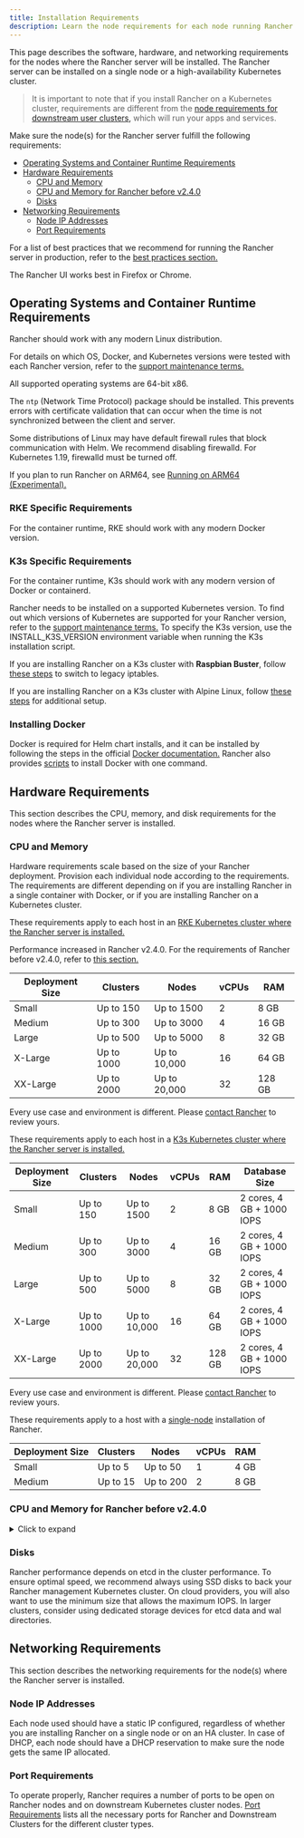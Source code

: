```yaml
---
title: Installation Requirements
description: Learn the node requirements for each node running Rancher server when you’re configuring  Rancher to run either in a Docker or Kubernetes setup
---
```


<head>
  <link rel="canonical" href="https://ranchermanager.docs.rancher.com/pages-for-subheaders/installation-requirements"/>
</head>

This page describes the software, hardware, and networking requirements for the nodes where the Rancher server will be installed. The Rancher server can be installed on a single node or a high-availability Kubernetes cluster.

> It is important to note that if you install Rancher on a Kubernetes cluster, requirements are different from the [node requirements for downstream user clusters,](../how-to-guides/new-user-guides/kubernetes-clusters-in-rancher-setup/node-requirements-for-rancher-managed-clusters.md) which will run your apps and services.

Make sure the node(s) for the Rancher server fulfill the following requirements:

- [Operating Systems and Container Runtime Requirements](#operating-systems-and-container-runtime-requirements)
- [Hardware Requirements](#hardware-requirements)
  - [CPU and Memory](#cpu-and-memory)
  - [CPU and Memory for Rancher before v2.4.0](#cpu-and-memory-for-rancher-before-v240)
  - [Disks](#disks)
- [Networking Requirements](#networking-requirements)
  - [Node IP Addresses](#node-ip-addresses)
  - [Port Requirements](#port-requirements)

For a list of best practices that we recommend for running the Rancher server in production, refer to the [best practices section.](../reference-guides/best-practices/deployment-types.md)

The Rancher UI works best in Firefox or Chrome.

## Operating Systems and Container Runtime Requirements

Rancher should work with any modern Linux distribution.

For details on which OS, Docker, and Kubernetes versions were tested with each Rancher version, refer to the [support maintenance terms.](https://rancher.com/support-maintenance-terms/)

All supported operating systems are 64-bit x86.

The `ntp` (Network Time Protocol) package should be installed. This prevents errors with certificate validation that can occur when the time is not synchronized between the client and server.

Some distributions of Linux may have default firewall rules that block communication with Helm. We recommend disabling firewalld. For Kubernetes 1.19, firewalld must be turned off.

If you plan to run Rancher on ARM64, see [Running on ARM64 (Experimental).](../getting-started/installation-and-upgrade/advanced-options/enable-experimental-features/rancher-on-arm64.md)

### RKE Specific Requirements

For the container runtime, RKE should work with any modern Docker version.

### K3s Specific Requirements

For the container runtime, K3s should work with any modern version of Docker or containerd.

Rancher needs to be installed on a supported Kubernetes version. To find out which versions of Kubernetes are supported for your Rancher version, refer to the [support maintenance terms.](https://rancher.com/support-maintenance-terms/) To specify the K3s version, use the INSTALL_K3S_VERSION environment variable when running the K3s installation script.

If you are installing Rancher on a K3s cluster with **Raspbian Buster**, follow [these steps](https://rancher.com/docs/k3s/latest/en/advanced/#enabling-legacy-iptables-on-raspbian-buster) to switch to legacy iptables.

If you are installing Rancher on a K3s cluster with Alpine Linux, follow [these steps](https://rancher.com/docs/k3s/latest/en/advanced/#additional-preparation-for-alpine-linux-setup) for additional setup.

### Installing Docker

Docker is required for Helm chart installs, and it can be installed by following the steps in the official [Docker documentation.](https://docs.docker.com/) Rancher also provides [scripts](../getting-started/installation-and-upgrade/installation-requirements/install-docker.md) to install Docker with one command.

## Hardware Requirements

This section describes the CPU, memory, and disk requirements for the nodes where the Rancher server is installed.

### CPU and Memory

Hardware requirements scale based on the size of your Rancher deployment. Provision each individual node according to the requirements. The requirements are different depending on if you are installing Rancher in a single container with Docker, or if you are installing Rancher on a Kubernetes cluster.

<Tabs>
<TabItem value="RKE">

These requirements apply to each host in an [RKE Kubernetes cluster where the Rancher server is installed.](install-upgrade-on-a-kubernetes-cluster.md)

Performance increased in Rancher v2.4.0. For the requirements of Rancher before v2.4.0, refer to [this section.](#cpu-and-memory-for-rancher-before-v240)

| Deployment Size | Clusters   | Nodes        | vCPUs  | RAM     |
| --------------- | ---------- | ------------ | -------| ------- |
| Small           | Up to 150  | Up to 1500   | 2      | 8 GB    |
| Medium          | Up to 300  | Up to 3000   | 4      | 16 GB   |
| Large           | Up to 500  | Up to 5000   | 8      | 32 GB   |
| X-Large         | Up to 1000 | Up to 10,000 | 16     | 64 GB   |
| XX-Large        | Up to 2000 | Up to 20,000 | 32     | 128 GB  |

Every use case and environment is different. Please [contact Rancher](https://rancher.com/contact/) to review yours.


</TabItem>
<TabItem value="K3s">

These requirements apply to each host in a [K3s Kubernetes cluster where the Rancher server is installed.](install-upgrade-on-a-kubernetes-cluster.md)

| Deployment Size | Clusters   | Nodes        | vCPUs  | RAM      | Database Size             |
| --------------- | ---------- | ------------ | -------| ---------| ------------------------- |
| Small           | Up to 150  | Up to 1500   | 2      | 8 GB     | 2 cores, 4 GB + 1000 IOPS |
| Medium          | Up to 300  | Up to 3000   | 4      | 16 GB    | 2 cores, 4 GB + 1000 IOPS |
| Large           | Up to 500  | Up to 5000   | 8      | 32 GB    | 2 cores, 4 GB + 1000 IOPS |
| X-Large         | Up to 1000 | Up to 10,000 | 16     | 64 GB    | 2 cores, 4 GB + 1000 IOPS |
| XX-Large        | Up to 2000 | Up to 20,000 | 32     | 128 GB   | 2 cores, 4 GB + 1000 IOPS |

Every use case and environment is different. Please [contact Rancher](https://rancher.com/contact/) to review yours.


</TabItem>
<TabItem value="Docker">

These requirements apply to a host with a [single-node](rancher-on-a-single-node-with-docker.md) installation of Rancher.

| Deployment Size | Clusters | Nodes     | vCPUs | RAM  |
| --------------- | -------- | --------- | ----- | ---- |
| Small           | Up to 5  | Up to 50  | 1     | 4 GB |
| Medium          | Up to 15 | Up to 200 | 2     | 8 GB |


</TabItem>
</Tabs>

### CPU and Memory for Rancher before v2.4.0

<details>
  <summary>Click to expand</summary>

These requirements apply to installing Rancher on an RKE Kubernetes cluster before Rancher v2.4.0:

| Deployment Size | Clusters  | Nodes      | vCPUs                                           | RAM                                             |
| --------------- | --------- | ---------- | ----------------------------------------------- | ----------------------------------------------- |
| Small           | Up to 5   | Up to 50   | 2                                               | 8 GB                                            |
| Medium          | Up to 15  | Up to 200  | 4                                               | 16 GB                                           |
| Large           | Up to 50  | Up to 500  | 8                                               | 32 GB                                           |
| X-Large         | Up to 100 | Up to 1000 | 32                                              | 128 GB                                          |
| XX-Large        | 100+      | 1000+      | [Contact Rancher](https://rancher.com/contact/) | [Contact Rancher](https://rancher.com/contact/) |
</details>

### Disks

Rancher performance depends on etcd in the cluster performance. To ensure optimal speed, we recommend always using SSD disks to back your Rancher management Kubernetes cluster. On cloud providers, you will also want to use the minimum size that allows the maximum IOPS. In larger clusters, consider using dedicated storage devices for etcd data and wal directories.

## Networking Requirements

This section describes the networking requirements for the node(s) where the Rancher server is installed.

### Node IP Addresses

Each node used should have a static IP configured, regardless of whether you are installing Rancher on a single node or on an HA cluster. In case of DHCP, each node should have a DHCP reservation to make sure the node gets the same IP allocated.

### Port Requirements

To operate properly, Rancher requires a number of ports to be open on Rancher nodes and on downstream Kubernetes cluster nodes. [Port Requirements](../getting-started/installation-and-upgrade/installation-requirements/port-requirements.md) lists all the necessary ports for Rancher and Downstream Clusters for the different cluster types.